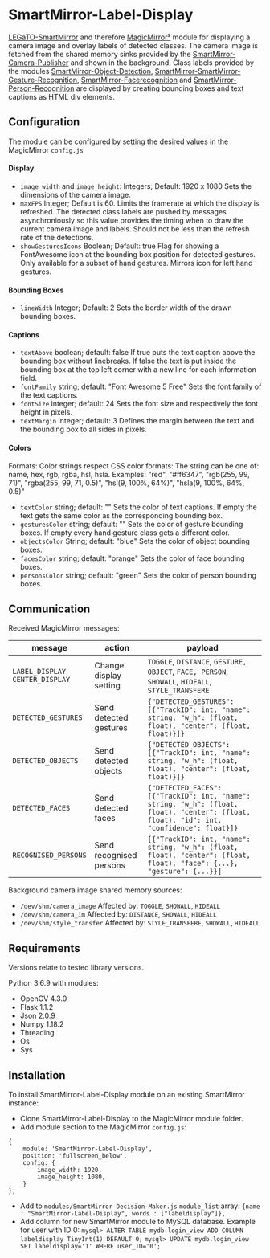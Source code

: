 # SmartMirror-Label-Display
[LEGaTO-SmartMirror](https://github.com/LEGaTO-SmartMirror) and therefore [MagicMirror²](https://github.com/MichMich/MagicMirror) module for displaying a camera image and overlay labels of detected classes.
The camera image is fetched from the shared memory sinks provided by the  [SmartMirror-Camera-Publisher](https://github.com/LEGaTO-SmartMirror/SmartMirror-Camera-Publisher) and shown in the background. Class labels provided by the modules [SmartMirror-Object-Detection](https://github.com/LEGaTO-SmartMirror/SmartMirror-Object-Detection), [SmartMirror-SmartMirror-Gesture-Recognition](https://github.com/LEGaTO-SmartMirror/SmartMirror-Gesture-Recognition), [SmartMirror-Facerecognition](https://github.com/LEGaTO-SmartMirror/SmartMirror-Facerecognition) and  [SmartMirror-Person-Recognition](https://github.com/LEGaTO-SmartMirror/SmartMirror-Person-Recognition) are displayed by creating bounding boxes and text captions as HTML div elements.

## Configuration
The module can be configured by setting the desired values in the MagicMirror `config.js`

#### Display
- `image_width` and `image_height`: Integers; Default: 1920 x 1080
Sets the dimensions of the camera image. 
- `maxFPS` Integer; Default is 60.
Limits the framerate at which the display is refreshed. The detected class labels are pushed by messages asynchroniously so this value provides the timing when to draw the current camera image and labels. Should not be less than the refresh rate of the detections.
- `showGesturesIcons` Boolean; Default: true
Flag for showing a FontAwesome icon at the bounding box position for detected gestures. Only available for a subset of hand gestures. Mirrors icon for left hand gestures.

#### Bounding Boxes
- `lineWidth` Integer; Default: 2
Sets the border width of the drawn bounding boxes.

#### Captions
- `textAbove` boolean; default: false
If true puts the text caption above the bounding box without linebreaks. If false the text is put inside the bounding box at the top left corner with a new line for each information field.
- `fontFamily` string; default: "Font Awesome 5 Free"
Sets the font family of the text captions.
- `fontSize` integer; default: 24
Sets the font size and respectively the font height in pixels.
- `textMargin` integer; default: 3
Defines the margin between the text and the bounding box to all sides in pixels.

#### Colors
Formats: Color strings respect CSS color formats: The string can be one of: name, hex, rgb, rgba, hsl, hsla. Examples: "red", "#ff6347", "rgb(255, 99, 71)", "rgba(255, 99, 71, 0.5)", "hsl(9, 100%, 64%)", "hsla(9, 100%, 64%, 0.5)"

- `textColor` string; default: ""
Sets the color of text captions. If empty the text gets the same color as the corresponding bounding box.
- `gesturesColor` string; default: ""
Sets the color of gesture bounding boxes. If empty every hand gesture class gets a different color.
- `objectsColor` String; default: "blue"
Sets the color of object bounding boxes.
- `facesColor` string; default: "orange"
Sets the color of face bounding boxes.
- `personsColor` string; default: "green"
Sets the color of person bounding boxes.

## Communication
Received MagicMirror messages:

message | action | payload
 ------- | ------- | ------
`LABEL_DISPLAY` <br>`CENTER_DISPLAY` | Change display setting  | `TOGGLE`, `DISTANCE`, `GESTURE, OBJECT`, `FACE, PERSON`, `SHOWALL`, `HIDEALL`, `STYLE_TRANSFERE`
`DETECTED_GESTURES` | Send detected gestures | `{"DETECTED_GESTURES": [{"TrackID": int, "name": string, "w_h": (float, float), "center": (float, float)}]}`
`DETECTED_OBJECTS` | Send detected objects | `{"DETECTED_OBJECTS": [{"TrackID": int, "name": string, "w_h": (float, float), "center": (float, float)}]}`
`DETECTED_FACES` | Send detected faces  | `{"DETECTED_FACES":  [{"TrackID": int, "name": string, "w_h": (float, float), "center": (float, float), "id": int, "confidence": float}]}`
`RECOGNISED_PERSONS` | Send recognised persons | `[{"TrackID": int, "name": string, "w_h": (float, float), "center": (float, float), "face": {...}, "gesture": {...}}]`

Background camera image shared memory sources:

- `/dev/shm/camera_image`
Affected by: `TOGGLE`, `SHOWALL`, `HIDEALL`
- `/dev/shm/camera_1m`
Affected by: `DISTANCE`, `SHOWALL`, `HIDEALL`
- `/dev/shm/style_transfer`
Affected by: `STYLE_TRANSFERE`, `SHOWALL`, `HIDEALL`

## Requirements
Versions relate to tested library versions.

Python 3.6.9 with modules:

- OpenCV 4.3.0
- Flask 1.1.2
- Json 2.0.9
- Numpy 1.18.2
- Threading
- Os
- Sys

## Installation
To install SmartMirror-Label-Display module on an existing SmartMirror instance:

- Clone SmartMirror-Label-Display to the MagicMirror module folder.
- Add module section to the MagicMirror `config.js`:
```
{
	module: 'SmartMirror-Label-Display',
	position: 'fullscreen_below',
	config: {
		image_width: 1920,
		image_height: 1080,
	}
},
```
- Add to `modules/SmartMirror-Decision-Maker.js` `module_list` array:
`{name : "SmartMirror-Label-Display", words : ["labeldisplay"]},`
- Add column for new SmartMirror module to MySQL database. Example for user with ID 0:
``mysql> ALTER TABLE mydb.login_view ADD COLUMN labeldisplay TinyInt(1) DEFAULT 0;``
``mysql> UPDATE mydb.login_view SET labeldisplay='1' WHERE user_ID='0';``